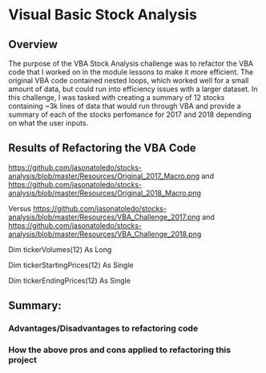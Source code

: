 # Visual Basic Stock Analysis

## Overview

The purpose of the VBA Stock Analysis challenge was to refactor the VBA code that I worked on in the module lessons to make it more efficient. The original VBA code contained nested loops, which worked well for a small amount of data, but could run into efficiency issues with a larger dataset. In this challenge, I was tasked with creating a summary of 12 stocks containing ~3k lines of data that would run through VBA and provide a summary of each of the stocks perfomance for 2017 and 2018 depending on what the user inputs.

## Results of Refactoring the VBA Code

https://github.com/jasonatoledo/stocks-analysis/blob/master/Resources/Original_2017_Macro.png and https://github.com/jasonatoledo/stocks-analysis/blob/master/Resources/Original_2018_Macro.png

Versus
https://github.com/jasonatoledo/stocks-analysis/blob/master/Resources/VBA_Challenge_2017.png and https://github.com/jasonatoledo/stocks-analysis/blob/master/Resources/VBA_Challenge_2018.png


Dim tickerVolumes(12) As Long

Dim tickerStartingPrices(12) As Single

Dim tickerEndingPrices(12) As Single


## Summary:

### Advantages/Disadvantages to refactoring code

### How the above pros and cons applied to refactoring this project
